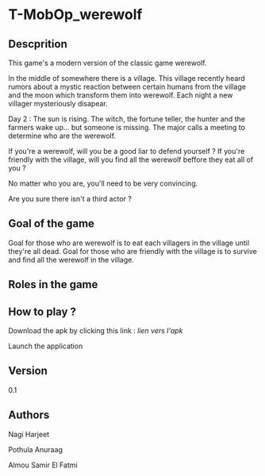 # T-MobOp_werewolf

## Descprition
This game's a modern version of the classic game werewolf.

In the middle of somewhere there is a village.
This village recently heard rumors about a mystic reaction between certain humans from the village and the moon which transform them into werewolf.
Each night a new villager mysteriously disapear.

Day 2 : 
The sun is rising. 
The witch, the fortune teller, the hunter and the farmers wake up... but someone is missing.
The major calls a meeting to determine who are the werewolf.

If you're a werewolf, will you be a good liar to defend yourself ?
If you're friendly with the village, will you find all the werewolf beffore they eat all of you ?

No matter who you are, you'll need to be very convincing.

Are you sure there isn't a third actor ?

## Goal of the game
Goal for those who are werewolf is to eat each villagers in the village until they're all dead.
Goal for those who are friendly with the village is to survive and find all the werewolf in the village.

## Roles in the game

## How to play ?
Download the apk by clicking this link : *lien vers l'apk*

Launch the application

## Version
0.1

## Authors
Nagi Harjeet

Pothula Anuraag

Almou Samir El Fatmi

